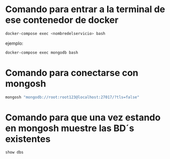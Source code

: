 # Comando para entrar a la terminal de ese contenedor de docker

```sh
docker-compose exec <nombredelservicio> bash
```
ejemplo:
```sh
docker-compose exec mongodb bash
```

# Comando para conectarse con mongosh
```sh
mongosh "mongodb://root:root123@localhost:27017/?tls=false"
```

# Comando para que una vez estando en mongosh muestre las BD´s existentes
```sh
show dbs
```

